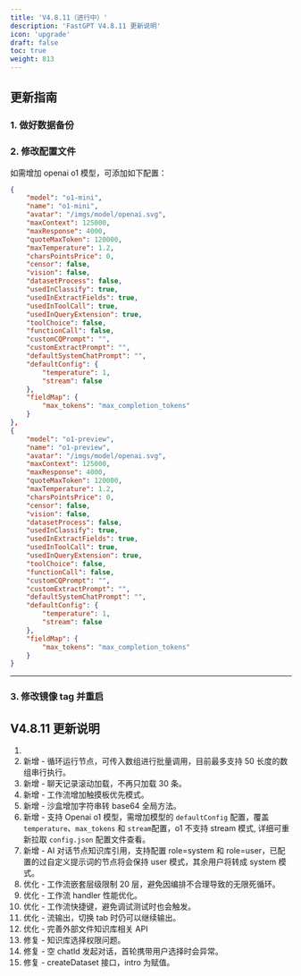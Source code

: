```yaml
---
title: 'V4.8.11（进行中）'
description: 'FastGPT V4.8.11 更新说明'
icon: 'upgrade'
draft: false
toc: true
weight: 813
---
```


## 更新指南

### 1. 做好数据备份

### 2. 修改配置文件

如需增加 openai o1 模型，可添加如下配置：

```json
{
    "model": "o1-mini",
    "name": "o1-mini",
    "avatar": "/imgs/model/openai.svg",
    "maxContext": 125000,
    "maxResponse": 4000,
    "quoteMaxToken": 120000,
    "maxTemperature": 1.2,
    "charsPointsPrice": 0,
    "censor": false,
    "vision": false,
    "datasetProcess": false,
    "usedInClassify": true,
    "usedInExtractFields": true,
    "usedInToolCall": true,
    "usedInQueryExtension": true,
    "toolChoice": false,
    "functionCall": false,
    "customCQPrompt": "",
    "customExtractPrompt": "",
    "defaultSystemChatPrompt": "",
    "defaultConfig": {
        "temperature": 1,
        "stream": false
    },
    "fieldMap": {
        "max_tokens": "max_completion_tokens"
    }
},
{
    "model": "o1-preview",
    "name": "o1-preview",
    "avatar": "/imgs/model/openai.svg",
    "maxContext": 125000,
    "maxResponse": 4000,
    "quoteMaxToken": 120000,
    "maxTemperature": 1.2,
    "charsPointsPrice": 0,
    "censor": false,
    "vision": false,
    "datasetProcess": false,
    "usedInClassify": true,
    "usedInExtractFields": true,
    "usedInToolCall": true,
    "usedInQueryExtension": true,
    "toolChoice": false,
    "functionCall": false,
    "customCQPrompt": "",
    "customExtractPrompt": "",
    "defaultSystemChatPrompt": "",
    "defaultConfig": {
        "temperature": 1,
        "stream": false
    },
    "fieldMap": {
        "max_tokens": "max_completion_tokens"
    }
}
```

-------

### 3. 修改镜像 tag 并重启



## V4.8.11 更新说明

1. 
2. 新增 - 循环运行节点，可传入数组进行批量调用，目前最多支持 50 长度的数组串行执行。
3. 新增 - 聊天记录滚动加载，不再只加载 30 条。
4. 新增 - 工作流增加触摸板优先模式。
5. 新增 - 沙盒增加字符串转 base64 全局方法。
6. 新增 - 支持 Openai o1 模型，需增加模型的 `defaultConfig` 配置，覆盖 `temperature`、`max_tokens` 和 `stream`配置，o1 不支持 stream 模式, 详细可重新拉取 `config.json` 配置文件查看。
7. 新增 - AI 对话节点知识库引用，支持配置 role=system 和 role=user，已配置的过自定义提示词的节点将会保持 user 模式，其余用户将转成 system 模式。
8. 优化 - 工作流嵌套层级限制 20 层，避免因编排不合理导致的无限死循环。
9. 优化 - 工作流 handler 性能优化。
10. 优化 - 工作流快捷键，避免调试测试时也会触发。
11. 优化 - 流输出，切换 tab 时仍可以继续输出。
12. 优化 - 完善外部文件知识库相关 API
13. 修复 - 知识库选择权限问题。
14. 修复 - 空 chatId 发起对话，首轮携带用户选择时会异常。
15. 修复 - createDataset 接口，intro 为赋值。
